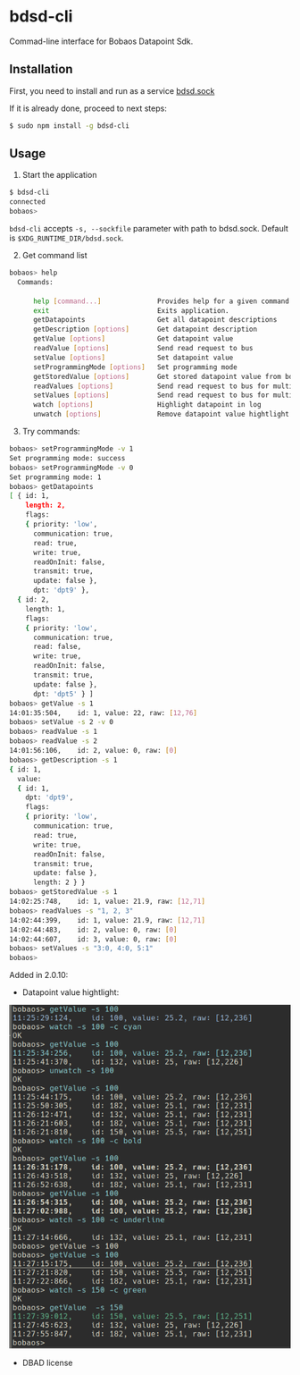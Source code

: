 # bdsd-cli

Commad-line interface for Bobaos Datapoint Sdk.

## Installation

First, you need to install and run as a service [bdsd.sock](https://github.com/shabunin/bdsd.sock)

If it is already done, proceed to next steps:

```sh
$ sudo npm install -g bdsd-cli
```

## Usage

1.  Start the application

```sh
$ bdsd-cli
connected
bobaos>
```

`bdsd-cli` accepts `-s, --sockfile` parameter with path to bdsd.sock. Default is `$XDG_RUNTIME_DIR/bdsd.sock`.

2.  Get command list

```sh
bobaos> help
  Commands:

      help [command...]              Provides help for a given command.
      exit                           Exits application.
      getDatapoints                  Get all datapoint descriptions
      getDescription [options]       Get datapoint description
      getValue [options]             Get datapoint value
      readValue [options]            Send read request to bus
      setValue [options]             Set datapoint value
      setProgrammingMode [options]   Set programming mode
      getStoredValue [options]       Get stored datapoint value from bdsd.sock
      readValues [options]           Send read request to bus for multiple values
      setValues [options]            Send read request to bus for multiple numerical/bool values
      watch [options]                Highlight datapoint in log
      unwatch [options]              Remove datapoint value hightlight
```

3.  Try commands:

```sh
bobaos> setProgrammingMode -v 1
Set programming mode: success
bobaos> setProgrammingMode -v 0
Set programming mode: 1
bobaos> getDatapoints
[ { id: 1,
    length: 2,
    flags:
    { priority: 'low',
      communication: true,
      read: true,
      write: true,
      readOnInit: false,
      transmit: true,
      update: false },
      dpt: 'dpt9' },
  { id: 2,
    length: 1,
    flags:
    { priority: 'low',
      communication: true,
      read: false,
      write: true,
      readOnInit: false,
      transmit: true,
      update: false },
      dpt: 'dpt5' } ]
bobaos> getValue -s 1
14:01:35:504,    id: 1, value: 22, raw: [12,76]
bobaos> setValue -s 2 -v 0
bobaos> readValue -s 1
bobaos> readValue -s 2
14:01:56:106,    id: 2, value: 0, raw: [0]
bobaos> getDescription -s 1
{ id: 1,
  value:
  { id: 1,
    dpt: 'dpt9',
    flags:
    { priority: 'low',
      communication: true,
      read: true,
      write: true,
      readOnInit: false,
      transmit: true,
      update: false },
      length: 2 } }
bobaos> getStoredValue -s 1
14:02:25:748,    id: 1, value: 21.9, raw: [12,71]
bobaos> readValues -s "1, 2, 3"
14:02:44:399,    id: 1, value: 21.9, raw: [12,71]
14:02:44:483,    id: 2, value: 0, raw: [0]
14:02:44:607,    id: 3, value: 0, raw: [0]
bobaos> setValues -s "3:0, 4:0, 5:1"
bobaos>
```

Added in 2.0.10:

- Datapoint value hightlight:

![screenshot](./colors.png)

- DBAD license
